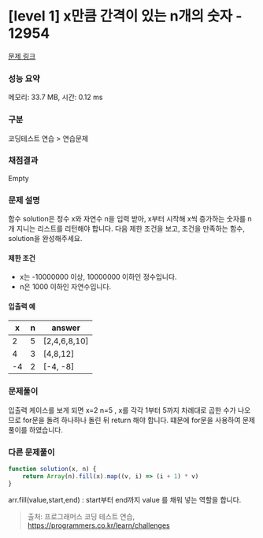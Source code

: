 # [level 1] x만큼 간격이 있는 n개의 숫자 - 12954 

[문제 링크](https://school.programmers.co.kr/learn/courses/30/lessons/12954) 

### 성능 요약

메모리: 33.7 MB, 시간: 0.12 ms

### 구분

코딩테스트 연습 > 연습문제

### 채점결과

Empty

### 문제 설명

<p>함수 solution은 정수 x와 자연수 n을 입력 받아, x부터 시작해 x씩 증가하는 숫자를 n개 지니는 리스트를 리턴해야 합니다. 다음 제한 조건을 보고, 조건을 만족하는 함수, solution을 완성해주세요.</p>

<h4>제한 조건</h4>

<ul>
<li>x는 -10000000 이상, 10000000 이하인 정수입니다.</li>
<li>n은 1000 이하인 자연수입니다.</li>
</ul>

<h4>입출력 예</h4>
<table class="table">
        <thead><tr>
<th>x</th>
<th>n</th>
<th>answer</th>
</tr>
</thead>
        <tbody><tr>
<td>2</td>
<td>5</td>
<td>[2,4,6,8,10]</td>
</tr>
<tr>
<td>4</td>
<td>3</td>
<td>[4,8,12]</td>
</tr>
<tr>
<td>-4</td>
<td>2</td>
<td>[-4, -8]</td>
</tr>
</tbody>
      </table>

### 문제풀이

입출력 케이스를 보게 되면 x=2 n=5 , x를 각각 1부터 5까지 차례대로 곱한 수가 나오므로 for문을 돌려 하나하나 돌린 뒤 return 해야 합니다.
떄문에 for문을 사용하여 문제풀이를 하였습니다.

### 다른 문제풀이
```js
function solution(x, n) {
    return Array(n).fill(x).map((v, i) => (i + 1) * v)
}
``` 
arr.fill(value,start,end) : start부터 end까지 value 를 채워 넣는 역할을 합니다.


> 출처: 프로그래머스 코딩 테스트 연습, https://programmers.co.kr/learn/challenges
